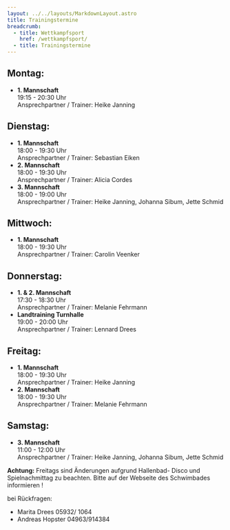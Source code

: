 ```yaml
---
layout: ../../layouts/MarkdownLayout.astro
title: Trainingstermine
breadcrumb:
  - title: Wettkampfsport
    href: /wettkampfsport/
  - title: Trainingstermine
---
```

## Montag:

* **1. Mannschaft**<br>
  19:15 - 20:30 Uhr<br>
  Ansprechpartner / Trainer: Heike Janning<br>

## Dienstag:

* **1. Mannschaft**<br>
  18:00 - 19:30 Uhr<br>
  Ansprechpartner / Trainer: Sebastian Eiken<br>
* **2. Mannschaft**<br>
  18:00 - 19:30 Uhr<br>
  Ansprechpartner / Trainer:  Alicia Cordes<br>
* **3. Mannschaft**<br>
  18:00 - 19:00 Uhr<br>
  Ansprechpartner / Trainer:  Heike Janning, Johanna Sibum, Jette Schmid<br> 

## Mittwoch:

* **1. Mannschaft**<br>
  18:00 - 19:30 Uhr<br>
  Ansprechpartner / Trainer: Carolin Veenker<br>

## Donnerstag:

* **1. & 2. Mannschaft**<br>
  17:30 - 18:30 Uhr<br>
  Ansprechpartner / Trainer: Melanie Fehrmann<br>
* **Landtraining Turnhalle**<br>
  19:00 - 20:00 Uhr<br>
  Ansprechpartner / Trainer: Lennard Drees<br>

## Freitag:

* **1. Mannschaft**<br>
  18:00 - 19:30 Uhr<br>
  Ansprechpartner / Trainer: Heike Janning<br>
* **2. Mannschaft**<br>
  18:00 - 19:30 Uhr<br>
  Ansprechpartner / Trainer: Melanie Fehrmann<br>

## Samstag:

* **3. Mannschaft**<br>
  11:00 - 12:00 Uhr<br>
  Ansprechpartner / Trainer: Heike Janning, Johanna Sibum, Jette Schmid<br>

**Achtung:** Freitags sind Änderungen aufgrund Hallenbad- Disco und Spielnachmittag zu beachten. Bitte auf der Webseite des Schwimbades informieren !

bei Rückfragen:<br>

* Marita Drees 05932/ 1064<br>
* Andreas Hopster 04963/914384<br>